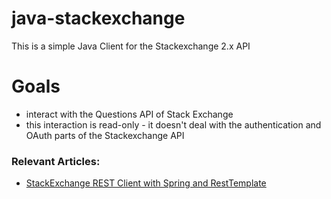 java-stackexchange
==================

This is a simple Java Client for the Stackexchange 2.x API

# Goals
- interact with the Questions API of Stack Exchange
- this interaction is read-only - it doesn't deal with the authentication and OAuth parts of the Stackexchange API

### Relevant Articles:

- [StackExchange REST Client with Spring and RestTemplate](http://www.baeldung.com/tweeting-stackexchange-with-spring-social-part-1)
 
